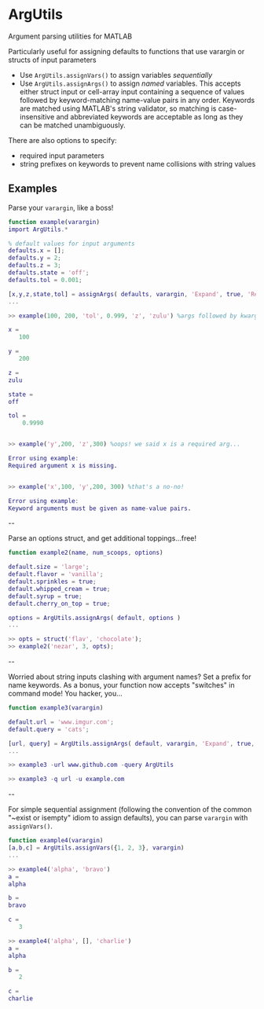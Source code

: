 ArgUtils
========

Argument parsing utilities for MATLAB

Particularly useful for assigning defaults to functions that use varargin or structs of input parameters
- Use `ArgUtils.assignVars()` to assign variables _sequentially_
- Use `ArgUtils.assignArgs()` to assign _named_ variables. This accepts either struct input or cell-array input containing a sequence of values followed by keyword-matching name-value pairs in any order. Keywords are matched using MATLAB's string validator, so matching is case-insensitive and abbreviated keywords are acceptable as long as they can be matched unambiguously.

There are also options to specify:
- required input parameters
- string prefixes on keywords to prevent name collisions with string values

Examples
--------
Parse your `varargin`, like a boss!
```matlab
function example(varargin)
import ArgUtils.*

% default values for input arguments
defaults.x = [];
defaults.y = 2;
defaults.z = 3;
defaults.state = 'off';
defaults.tol = 0.001;

[x,y,z,state,tol] = assignArgs( defaults, varargin, 'Expand', true, 'Required', {'x'} )
...
```
```matlab
>> example(100, 200, 'tol', 0.999, 'z', 'zulu') %args followed by kwargs, python-style!

x =
   100

y =
   200

z =
zulu

state =
off

tol =
    0.9990


>> example('y',200, 'z',300) %oops! we said x is a required arg...

Error using example: 
Required argument x is missing.


>> example('x',100, 'y',200, 300) %that's a no-no!

Error using example:
Keyword arguments must be given as name-value pairs.
```
--

Parse an options struct, and get additional toppings...free!
```matlab
function example2(name, num_scoops, options)

default.size = 'large';
default.flavor = 'vanilla';
default.sprinkles = true;
default.whipped_cream = true;
default.syrup = true;
default.cherry_on_top = true;

options = ArgUtils.assignArgs( default, options )
...
```
```matlab
>> opts = struct('flav', 'chocolate');
>> example2('nezar', 3, opts);
```
--

Worried about string inputs clashing with argument names? Set a prefix for name keywords.
As a bonus, your function now accepts "switches" in command mode! You hacker, you...
```matlab
function example3(varargin)

default.url = 'www.imgur.com';
default.query = 'cats';

[url, query] = ArgUtils.assignArgs( default, varargin, 'Expand', true, 'Prefix', '-' );
...
```
```matlab
>> example3 -url www.github.com -query ArgUtils
```
```matlab
>> example3 -q url -u example.com
```

--

For simple sequential assignment (following the convention of the common "~exist or isempty" idiom to assign defaults), you can parse `varargin` with `assignVars()`.
```matlab
function example4(varargin)
[a,b,c] = ArgUtils.assignVars({1, 2, 3}, varargin)
...
```
```matlab
>> example4('alpha', 'bravo')
a =
alpha

b =
bravo

c =
   3

>> example4('alpha', [], 'charlie')
a =
alpha

b =
   2

c =
charlie
```
